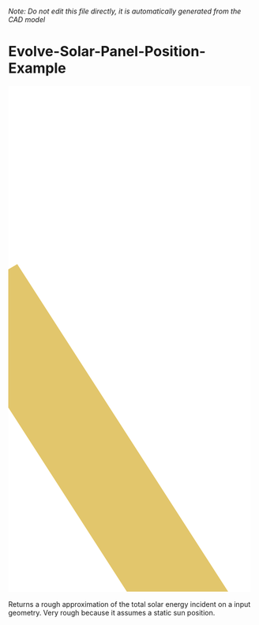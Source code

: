 ###### Note: Do not edit this file directly, it is automatically generated from the CAD model

# Evolve-Solar-Panel-Position-Example

![](/project.svg)

Returns a rough approximation of the total solar energy incident on a input geometry. Very rough because it assumes a static sun position.


